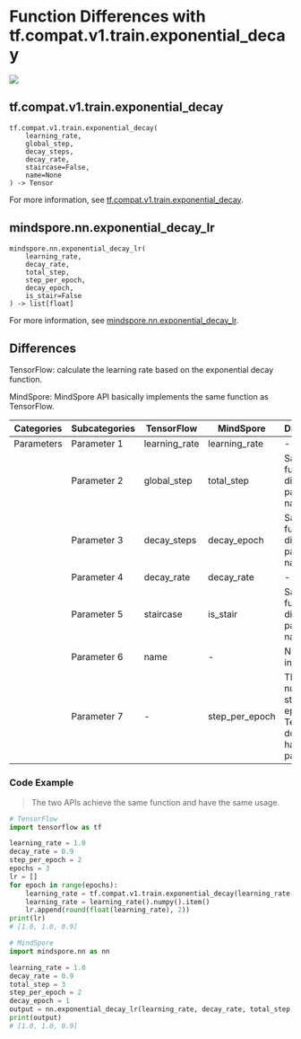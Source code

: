 # Function Differences with tf.compat.v1.train.exponential_decay

<a href="https://gitee.com/mindspore/docs/blob/r2.1/docs/mindspore/source_en/note/api_mapping/tensorflow_diff/exponential_decay_lr.md" target="_blank"><img src="https://mindspore-website.obs.cn-north-4.myhuaweicloud.com/website-images/r2.1/resource/_static/logo_source_en.png"></a>

## tf.compat.v1.train.exponential_decay

```text
tf.compat.v1.train.exponential_decay(
    learning_rate,
    global_step,
    decay_steps,
    decay_rate,
    staircase=False,
    name=None
) -> Tensor
```

For more information, see [tf.compat.v1.train.exponential_decay](https://www.tensorflow.org/versions/r2.6/api_docs/python/tf/compat/v1/train/exponential_decay).

## mindspore.nn.exponential_decay_lr

```text
mindspore.nn.exponential_decay_lr(
    learning_rate,
    decay_rate,
    total_step,
    step_per_epoch,
    decay_epoch,
    is_stair=False
) -> list[float]
```

For more information, see [mindspore.nn.exponential_decay_lr](https://www.mindspore.cn/docs/en/r2.1/api_python/nn/mindspore.nn.exponential_decay_lr.html).

## Differences

TensorFlow: calculate the learning rate based on the exponential decay function.

MindSpore: MindSpore API basically implements the same function as TensorFlow.

| Categories | Subcategories |TensorFlow | MindSpore | Differences |
| --- | --- | --- | --- |---|
| Parameters | Parameter 1 | learning_rate | learning_rate  | -                      |
|      | Parameter 2 | global_step   | total_step     | Same function, different parameter names |
|      | Parameter 3 | decay_steps   | decay_epoch    | Same function, different parameter names |
|      | Parameter 4 | decay_rate    | decay_rate     | -                      |
|      | Parameter 5 | staircase     | is_stair       | Same function, different parameter names |
|      | Parameter 6 |     name          | -| Not involved    |
|      | Parameter 7 |     -          | step_per_epoch | The number of steps per epoch, TensorFlow does not have this parameter    |

### Code Example

> The two APIs achieve the same function and have the same usage.

```python
# TensorFlow
import tensorflow as tf

learning_rate = 1.0
decay_rate = 0.9
step_per_epoch = 2
epochs = 3
lr = []
for epoch in range(epochs):
    learning_rate = tf.compat.v1.train.exponential_decay(learning_rate, epoch, step_per_epoch, decay_rate, staircase=True)
    learning_rate = learning_rate().numpy().item()
    lr.append(round(float(learning_rate), 2))
print(lr)
# [1.0, 1.0, 0.9]

# MindSpore
import mindspore.nn as nn

learning_rate = 1.0
decay_rate = 0.9
total_step = 3
step_per_epoch = 2
decay_epoch = 1
output = nn.exponential_decay_lr(learning_rate, decay_rate, total_step, step_per_epoch, decay_epoch)
print(output)
# [1.0, 1.0, 0.9]
```
